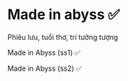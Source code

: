# Made in abyss ✅

Phiêu lưu, tuổi thơ, trí tưởng tượng

Made in Abyss (ss1) ✅

Made in Abyss (ss2) ✅